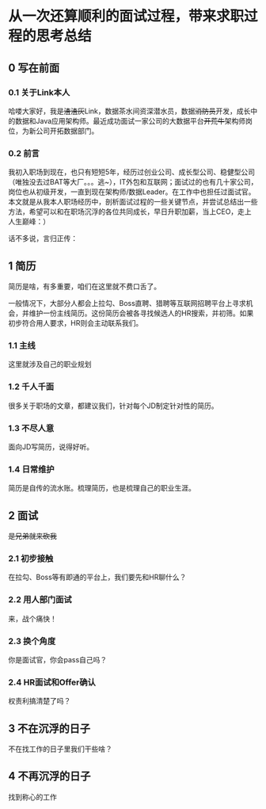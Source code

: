 # 从一次还算顺利的面试过程，带来求职过程的思考总结


## 0 写在前面

### 0.1 关于Link本人

哈喽大家好，我是~~渣渣灰~~Link，数据茶水间资深潜水员，数据~~消防员~~开发，成长中的数据和Java应用架构师。最近成功面试一家公司的大数据平台~~开荒牛~~架构师岗位，为新公司开拓数据部门。

### 0.2 前言

我初入职场到现在，也只有短短5年，经历过创业公司、成长型公司、稳健型公司（唯独没去过BAT等大厂。。。逃~），IT外包和互联网；面试过的也有几十家公司，岗位也从初级开发，一直到现在架构师/数据Leader。在工作中也担任过面试官。本文就是从我本人职场经历中，剖析面试过程的一些关键节点，并尝试总结出一些方法，希望可以和在职场沉浮的各位共同成长，早日升职加薪，当上CEO，走上人生巅峰：）

话不多说，言归正传：

## 1 简历

简历是啥，有多重要，咱们在这里就不费口舌了。

一般情况下，大部分人都会上拉勾、Boss直聘、猎聘等互联网招聘平台上寻求机会，并维护一份主线简历。这份简历会被各寻找候选人的HR搜索，并初筛。如果初步符合用人要求，HR则会主动联系我们。

### 1.1 主线

这里就涉及自己的职业规划

### 1.2 千人千面

很多关于职场的文章，都建议我们，针对每个JD制定针对性的简历。

### 1.3 不尽人意

面向JD写简历，说得好听。

### 1.4 日常维护

简历是自传的流水账。梳理简历，也是梳理自己的职业生涯。

## 2 面试

~~是兄弟就来砍我~~

### 2.1 初步接触

在拉勾、Boss等有即通的平台上，我们要先和HR聊什么？

### 2.2 用人部门面试

来，战个痛快！

### 2.3 换个角度

你是面试官，你会pass自己吗？

### 2.4 HR面试和Offer确认

权责利搞清楚了吗？

## 3 不在沉浮的日子

不在找工作的日子里我们干些啥？

## 4 不再沉浮的日子

找到称心的工作
